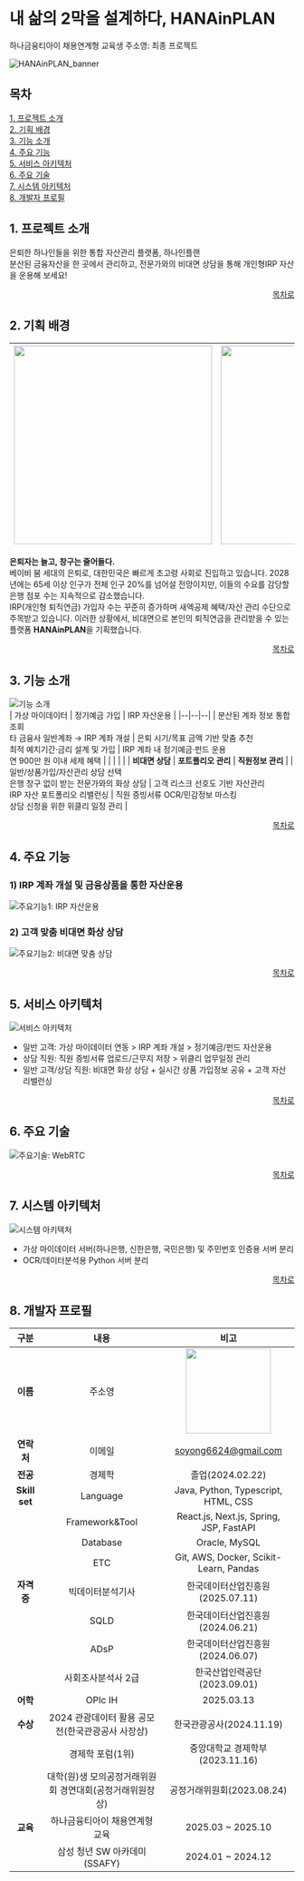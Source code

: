 # 내 삶의 2막을 설계하다, HANAinPLAN
하나금융티아이 채용연계형 교육생 주소영: 최종 프로젝트

![HANAinPLAN_banner](/readme_images/HANAinPLAN_banner.png)  

## 목차
[1. 프로젝트 소개](#1-프로젝트-소개)  
[2. 기획 배경](#2-기획-배경)  
[3. 기능 소개](#3-기능-소개)  
[4. 주요 기능](#4-주요-기능)  
[5. 서비스 아키텍처](#5-서비스-아키텍처)  
[6. 주요 기술](#6-주요-기술)  
[7. 시스템 아키텍처](#7-시스템-아키텍처)  
[8. 개발자 프로필](#8-개발자-프로필-)



## 1. 프로젝트 소개
은퇴한 하나인들을 위한 통합 자산관리 플랫폼, 하나인플랜  
분산된 금융자산을 한 곳에서 관리하고, 전문가와의 비대면 상담을 통해 개인형IRP 자산을 운용해 보세요!

<div align="right">

[목차로](#목차)

</div>

## 2. 기획 배경

| <img src="readme_images/HANAinPLAN_기획배경1.png" width="350"/> | <img src="readme_images/HANAinPLAN_기획배경1.png" width="350"/> |
|:--:|:--:|

**은퇴자는 늘고, 창구는 줄어들다.**  
베이비 붐 세대의 은퇴로, 대한민국은 빠르게 초고령 사회로 진입하고 있습니다. 2028년에는 65세 이상 인구가 전체 인구 20%를 넘어설 전망이지만, 이들의 수요를 감당할 은행 점포 수는 지속적으로 감소했습니다.  
IRP(개인형 퇴직연금) 가입자 수는 꾸준히 증가하며 새엑공제 혜택/자산 관리 수단으로 주목받고 있습니다. 이러한 상황에서, 비대면으로 본인의 퇴직연금을 관리받을 수 있는 플랫폼 **HANAinPLAN**을 기획했습니다.

<div align="right">

[목차로](#목차)

</div>

## 3. 기능 소개
![기능 소개](/readme_images/HANAinPLAN_기능소개.png)  
| 가상 마이데이터 | 정기예금 가입 | IRP 자산운용 |
|--|--|--|
| 분산된 계좌 정보 통합 조회<br>타 금융사 일반계좌 → IRP 계좌 개설 | 은퇴 시기/목표 금액 기반 맞춤 추천<br>최적 예치기간·금리 설계 및 가입 | IRP 계좌 내 정기예금·펀드 운용<br>연 900만 원 이내 세제 혜택 |
|  |  |  |
| **비대면 상담** | **포트폴리오 관리** | **직원정보 관리** |
| 일반/상품가입/자산관리 상담 선택<br>은행 창구 없이 받는 전문가와의 화상 상담 | 고객 리스크 선호도 기반 자산관리<br>IRP 자산 포트폴리오 리밸런싱 | 직원 증빙서류 OCR/민감정보 마스킹<br>상담 신청을 위한 위클리 일정 관리 |

<div align="right">

[목차로](#목차)

</div>

## 4. 주요 기능
### 1) IRP 계좌 개설 및 금융상품을 통한 자산운용  
![주요기능1: IRP 자산운용](/readme_images/HANAinPLAN_주요기능1.png)  
### 2) 고객 맞춤 비대면 화상 상담
![주요기능2: 비대면 맞춤 상담](/readme_images/HANAinPLAN_주요기능2.png)

<div align="right">

[목차로](#목차)

</div>


## 5. 서비스 아키텍처
![서비스 아키텍처](/readme_images/HANAinPLAN_서비스아키텍처.png)
- 일반 고객: 가상 마이데이터 연동 > IRP 계좌 개설 > 정기예금/펀드 자산운용
- 상담 직원: 직원 증빙서류 업로드/근무지 저장 > 위클리 업무일정 관리
- 일반 고객/상담 직원: 비대면 화상 상담 + 실시간 상품 가입정보 공유 + 고객 자산 리밸런싱

<div align="right">

[목차로](#목차)

</div>

## 6. 주요 기술
![주요기술: WebRTC](/readme_images/HANAinPLAN_주요기술.png)  

<div align="right">

[목차로](#목차)

</div>

## 7. 시스템 아키텍처
![시스템 아키텍처](/readme_images/HANAinPLAN_시스템아키텍처.png)
- 가상 마이데이터 서버(하나은행, 신한은행, 국민은행) 및 주민번호 인증용 서버 분리  
- OCR/데이터분석용 Python 서버 분리

<div align="right">

[목차로](#목차)

</div>

## 8. 개발자 프로필  
|구분|내용|비고|
|:--:|:--:|:--:|
**이름**|주소영|<img src="readme_images/주소영_증명.jpg" width="150"/>|
**연락처**|이메일|soyong6624@gmail.com|
**전공**|경제학|졸업(2024.02.22)|
**Skill set**|Language|Java, Python, Typescript, HTML, CSS
||Framework&Tool|React.js, Next.js, Spring, JSP, FastAPI|
||Database|Oracle, MySQL|
||ETC|Git, AWS, Docker, Scikit-Learn, Pandas|
|**자격증**|빅데이터분석기사|한국데이터산업진흥원(2025.07.11)|
||SQLD|한국데이터산업진흥원(2024.06.21)|
||ADsP|한국데이터산업진흥원(2024.06.07)|
||사회조사분석사 2급|한국산업인력공단(2023.09.01)|
|**어학**|OPIc IH|2025.03.13|
|**수상**|2024 관광데이터 활용 공모전(한국관광공사 사장상)|한국관광공사(2024.11.19)|
||경제학 포럼(1위)|중앙대학교 경제학부(2023.11.16)|
||대학(원)생 모의공정거래위원회 경연대회(공정거래위원장상)|공정거래위원회(2023.08.24)|
|**교육**|하나금융티아이 채용연계형 교육|2025.03 ~ 2025.10|
||삼성 청년 SW 아카데미(SSAFY)|2024.01 ~ 2024.12|
